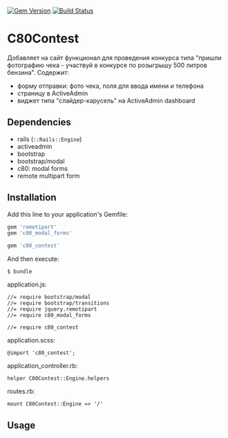 [![Gem Version](https://badge.fury.io/rb/c80_contest.svg)](http://badge.fury.io/rb/c80_contest)
[![Build Status](https://travis-ci.org/c080609a/c80_contest.svg?branch=master)](https://travis-ci.org/c080609a/c80_contest)

# C80Contest

Добавляет на сайт функционал для проведения конкурса типа "пришли фотографию чека - участвуй в конкурсе по розыгрышу 500 литров бензина".
Содержит:

* форму отправки: фото чека, поля для ввода имени и телефона
* страницу в ActiveAdmin
* виджет типа "слайдер-карусель" на ActiveAdmin dashboard

## Dependencies

* rails (`::Rails::Engine`)
* activeadmin
* bootstrap
* bootstrap/modal
* c80: modal forms
* remote multipart form

## Installation

Add this line to your application's Gemfile:

```ruby
gem 'remotipart'
gem 'c80_modal_forms'

gem 'c80_contest'
```

And then execute:

    $ bundle

application.js:

    //= require bootstrap/modal
    //= require bootstrap/transitions
    //= require jquery.remotipart
    //= require c80_modal_forms
    
    //= require c80_contest

application.scss:

    @import 'c80_contest';

application_controller.rb:

    helper C80Contest::Engine.helpers

routes.rb:

    mount C80Contest::Engine => '/'
  


## Usage

